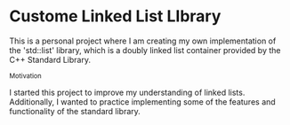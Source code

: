 # Custome Linked List LIbrary

This is a personal project where I am creating my own implementation of the 'std::list' library, which is a doubly linked list container provided by the C++ Standard Library.

<span style="font-size: smaller;">Motivation</span>

 I started this project to improve my understanding of linked lists. Additionally, I wanted to practice implementing some of the features and functionality of the standard library.
